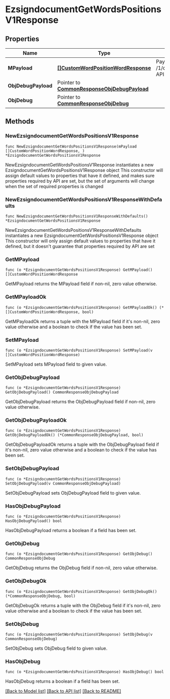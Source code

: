 # EzsigndocumentGetWordsPositionsV1Response

## Properties

Name | Type | Description | Notes
------------ | ------------- | ------------- | -------------
**MPayload** | [**[]CustomWordPositionWordResponse**](CustomWordPositionWordResponse.md) | Payload for the /1/object/ezsigndocument/{pkiEzsigndocumentID}/getWordsPositions API Request | 
**ObjDebugPayload** | Pointer to [**CommonResponseObjDebugPayload**](CommonResponseObjDebugPayload.md) |  | [optional] 
**ObjDebug** | Pointer to [**CommonResponseObjDebug**](CommonResponseObjDebug.md) |  | [optional] 

## Methods

### NewEzsigndocumentGetWordsPositionsV1Response

`func NewEzsigndocumentGetWordsPositionsV1Response(mPayload []CustomWordPositionWordResponse, ) *EzsigndocumentGetWordsPositionsV1Response`

NewEzsigndocumentGetWordsPositionsV1Response instantiates a new EzsigndocumentGetWordsPositionsV1Response object
This constructor will assign default values to properties that have it defined,
and makes sure properties required by API are set, but the set of arguments
will change when the set of required properties is changed

### NewEzsigndocumentGetWordsPositionsV1ResponseWithDefaults

`func NewEzsigndocumentGetWordsPositionsV1ResponseWithDefaults() *EzsigndocumentGetWordsPositionsV1Response`

NewEzsigndocumentGetWordsPositionsV1ResponseWithDefaults instantiates a new EzsigndocumentGetWordsPositionsV1Response object
This constructor will only assign default values to properties that have it defined,
but it doesn't guarantee that properties required by API are set

### GetMPayload

`func (o *EzsigndocumentGetWordsPositionsV1Response) GetMPayload() []CustomWordPositionWordResponse`

GetMPayload returns the MPayload field if non-nil, zero value otherwise.

### GetMPayloadOk

`func (o *EzsigndocumentGetWordsPositionsV1Response) GetMPayloadOk() (*[]CustomWordPositionWordResponse, bool)`

GetMPayloadOk returns a tuple with the MPayload field if it's non-nil, zero value otherwise
and a boolean to check if the value has been set.

### SetMPayload

`func (o *EzsigndocumentGetWordsPositionsV1Response) SetMPayload(v []CustomWordPositionWordResponse)`

SetMPayload sets MPayload field to given value.


### GetObjDebugPayload

`func (o *EzsigndocumentGetWordsPositionsV1Response) GetObjDebugPayload() CommonResponseObjDebugPayload`

GetObjDebugPayload returns the ObjDebugPayload field if non-nil, zero value otherwise.

### GetObjDebugPayloadOk

`func (o *EzsigndocumentGetWordsPositionsV1Response) GetObjDebugPayloadOk() (*CommonResponseObjDebugPayload, bool)`

GetObjDebugPayloadOk returns a tuple with the ObjDebugPayload field if it's non-nil, zero value otherwise
and a boolean to check if the value has been set.

### SetObjDebugPayload

`func (o *EzsigndocumentGetWordsPositionsV1Response) SetObjDebugPayload(v CommonResponseObjDebugPayload)`

SetObjDebugPayload sets ObjDebugPayload field to given value.

### HasObjDebugPayload

`func (o *EzsigndocumentGetWordsPositionsV1Response) HasObjDebugPayload() bool`

HasObjDebugPayload returns a boolean if a field has been set.

### GetObjDebug

`func (o *EzsigndocumentGetWordsPositionsV1Response) GetObjDebug() CommonResponseObjDebug`

GetObjDebug returns the ObjDebug field if non-nil, zero value otherwise.

### GetObjDebugOk

`func (o *EzsigndocumentGetWordsPositionsV1Response) GetObjDebugOk() (*CommonResponseObjDebug, bool)`

GetObjDebugOk returns a tuple with the ObjDebug field if it's non-nil, zero value otherwise
and a boolean to check if the value has been set.

### SetObjDebug

`func (o *EzsigndocumentGetWordsPositionsV1Response) SetObjDebug(v CommonResponseObjDebug)`

SetObjDebug sets ObjDebug field to given value.

### HasObjDebug

`func (o *EzsigndocumentGetWordsPositionsV1Response) HasObjDebug() bool`

HasObjDebug returns a boolean if a field has been set.


[[Back to Model list]](../README.md#documentation-for-models) [[Back to API list]](../README.md#documentation-for-api-endpoints) [[Back to README]](../README.md)


